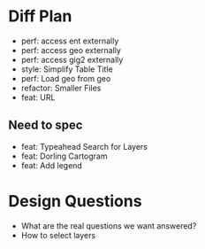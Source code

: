 # Diff Plan

* perf: access ent externally
* perf: access geo externally
* perf: access gig2 externally
* style: Simplify Table Title
* perf: Load geo from geo
* refactor: Smaller Files
* feat: URL

## Need to spec
* feat: Typeahead Search for Layers
* feat: Dorling Cartogram
* feat: Add legend

# Design Questions

* What are the real questions we want answered?
* How to select layers
